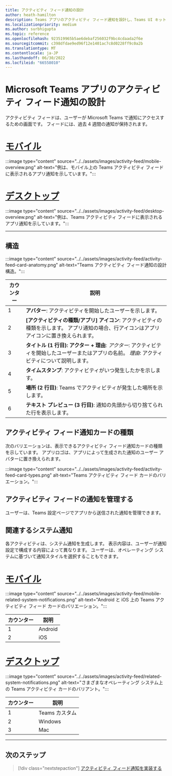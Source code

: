 ```yaml
---
title: アクティビティ フィード通知の設計
author: heath-hamilton
description: Teams アプリのアクティビティ フィード通知を設計し、Teams UI キットを取得する方法について説明します。 Visual Studio C で Teams チャネルからの通知を開発する#
ms.localizationpriority: medium
ms.author: surbhigupta
ms.topic: reference
ms.openlocfilehash: 923519965b5ae6debaf256032f9bc4cdaada2f6e
ms.sourcegitcommit: c398dfdae9ed96f12e1401ac7c8d0228ff9c0a2b
ms.translationtype: MT
ms.contentlocale: ja-JP
ms.lasthandoff: 06/30/2022
ms.locfileid: "66558010"
---
```

# <a name="designing-activity-feed-notifications-for-your-microsoft-teams-app"></a>Microsoft Teams アプリのアクティビティ フィード通知の設計

アクティビティ フィードは、ユーザーが Microsoft Teams で通知にアクセスするための画面です。 フィードには、過去 4 週間の通知が保持されます。

# <a name="mobile"></a>[モバイル](#tab/mobile)

:::image type="content" source="../../assets/images/activity-feed/mobile-overview.png" alt-text="例は、モバイル上の Teams アクティビティ フィードに表示されるアプリ通知を示しています。":::

# <a name="desktop"></a>[デスクトップ](#tab/desktop)

:::image type="content" source="../../assets/images/activity-feed/desktop-overview.png" alt-text="例は、Teams アクティビティ フィードに表示されるアプリ通知を示しています。":::

---

## <a name="anatomy"></a>構造

:::image type="content" source="../../assets/images/activity-feed/activity-feed-card-anatomy.png" alt-text="Teams アクティビティ フィード通知の設計構造。":::

|カウンター|説明|
|----------|-----------|
|1|**アバター**: アクティビティを開始したユーザーを示します。|
|2|**[アクティビティの種類/アプリ] アイコン**: アクティビティの種類を示します。 アプリ通知の場合、行アイコンはアプリ アイコンに置き換えられます。|
|3|**タイトル (1 行目): アクター + 理由**: *アクター*: アクティビティを開始したユーザーまたはアプリの名前。 *理由*: アクティビティについて説明します。|
|4|**タイムスタンプ**: アクティビティがいつ発生したかを示します。|
|5|**場所 (2 行目)**: Teams でアクティビティが発生した場所を示します。|
|6 |**テキスト プレビュー (3 行目)**: 通知の先頭から切り捨てられた行を表示します。|

## <a name="types-of-activity-feed-notification-cards"></a>アクティビティ フィード通知カードの種類

次のバリエーションは、表示できるアクティビティ フィード通知カードの種類を示しています。 アプリロゴは、アプリによって生成された通知のユーザー アバターに置き換えられます。

:::image type="content" source="../../assets/images/activity-feed/activity-feed-card-types.png" alt-text="Teams アクティビティ フィード カードのバリエーション。":::

## <a name="manage-activity-feed-notifications"></a>アクティビティ フィードの通知を管理する

ユーザーは、Teams 設定ページでアプリから送信された通知を管理できます。

## <a name="related-system-notifications"></a>関連するシステム通知

各アクティビティは、システム通知を生成します。 表示内容は、ユーザーが通知設定で構成する内容によって異なります。 ユーザーは、オペレーティング システムに基づいて通知スタイルを選択することもできます。

# <a name="mobile"></a>[モバイル](#tab/mobile)

:::image type="content" source="../../assets/images/activity-feed/mobile-related-system-notifications.png" alt-text="Android と iOS 上の Teams アクティビティ フィード カードのバリエーション。":::

|カウンター|説明|
|----------|-----------|
|1|Android|
|2|iOS|

# <a name="desktop"></a>[デスクトップ](#tab/desktop)

:::image type="content" source="../../assets/images/activity-feed/related-system-notifications.png" alt-text="さまざまなオペレーティング システム上の Teams アクティビティ カードのバリアント。":::

|カウンター|説明|
|----------|-----------|
|1|Teams カスタム|
|2|Windows|
|3|Mac|

---

## <a name="next-step"></a>次のステップ

> [!div class="nextstepaction"]
> [アクティビティ フィード通知を実装する](/graph/teams-send-activityfeednotifications)
